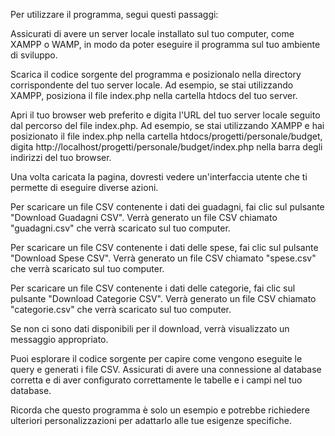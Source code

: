 Per utilizzare il programma, segui questi passaggi:

Assicurati di avere un server locale installato sul tuo computer, come XAMPP o WAMP, in modo da poter eseguire il programma sul tuo ambiente di sviluppo.

Scarica il codice sorgente del programma e posizionalo nella directory corrispondente del tuo server locale. Ad esempio, se stai utilizzando XAMPP, posiziona il file index.php nella cartella htdocs del tuo server.

Apri il tuo browser web preferito e digita l'URL del tuo server locale seguito dal percorso del file index.php. Ad esempio, se stai utilizzando XAMPP e hai posizionato il file index.php nella cartella htdocs/progetti/personale/budget, digita http://localhost/progetti/personale/budget/index.php nella barra degli indirizzi del tuo browser.

Una volta caricata la pagina, dovresti vedere un'interfaccia utente che ti permette di eseguire diverse azioni.

Per scaricare un file CSV contenente i dati dei guadagni, fai clic sul pulsante "Download Guadagni CSV". Verrà generato un file CSV chiamato "guadagni.csv" che verrà scaricato sul tuo computer.

Per scaricare un file CSV contenente i dati delle spese, fai clic sul pulsante "Download Spese CSV". Verrà generato un file CSV chiamato "spese.csv" che verrà scaricato sul tuo computer.

Per scaricare un file CSV contenente i dati delle categorie, fai clic sul pulsante "Download Categorie CSV". Verrà generato un file CSV chiamato "categorie.csv" che verrà scaricato sul tuo computer.

Se non ci sono dati disponibili per il download, verrà visualizzato un messaggio appropriato.

Puoi esplorare il codice sorgente per capire come vengono eseguite le query e generati i file CSV. Assicurati di avere una connessione al database corretta e di aver configurato correttamente le tabelle e i campi nel tuo database.

Ricorda che questo programma è solo un esempio e potrebbe richiedere ulteriori personalizzazioni per adattarlo alle tue esigenze specifiche.